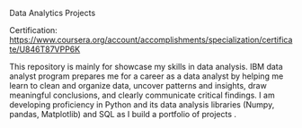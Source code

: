 Data Analytics Projects

Certification: https://www.coursera.org/account/accomplishments/specialization/certificate/U846T87VPP6K

This repository is mainly for showcase my skills in data analysis.
IBM data analyst program prepares me for a career as a data analyst by helping me learn to clean and organize data, uncover patterns and insights, draw meaningful conclusions, and clearly communicate critical findings. I am developing proficiency in Python and its data analysis libraries (Numpy, pandas, Matplotlib) and SQL as I build a portfolio of projects .




